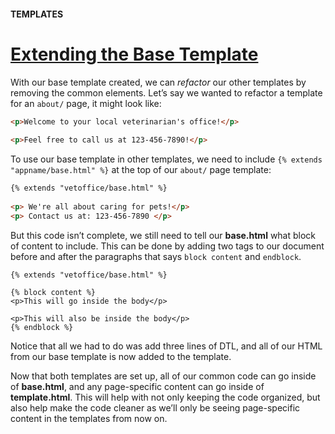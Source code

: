 #### TEMPLATES

# [Extending the Base Template](https://www.codecademy.com/paths/build-python-web-apps-with-django/tracks/templates-in-django/modules/django-templates/lessons/django-templates-lesson/exercises/extending-the-base-template)

With our base template created, we can *refactor* our other templates by removing the common elements. 
Let’s say we wanted to refactor a template for an `about/` page, it might look like:
```HTML
<p>Welcome to your local veterinarian's office!</p>
 
<p>Feel free to call us at 123-456-7890!</p>
```
To use our base template in other templates, we need to include `{% extends "appname/base.html" %}` at the top of our `about/` page template:
```HTML
{% extends "vetoffice/base.html" %}
 
<p> We're all about caring for pets!</p>
<p> Contact us at: 123-456-7890 </p>
```
But this code isn’t complete, we still need to tell our **base.html** what block of content to include. 
This can be done by adding two tags to our document before and after the paragraphs that says `block content` and `endblock`.
```xhtml
{% extends "vetoffice/base.html" %}
 
{% block content %}
<p>This will go inside the body</p>
 
<p>This will also be inside the body</p>
{% endblock %}
```
Notice that all we had to do was add three lines of DTL, and all of our HTML from our base template is now added to the template.

Now that both templates are set up, all of our common code can go inside of **base.html**, and any page-specific content can go inside of **template.html**. 
This will help with not only keeping the code organized, but also help make the code cleaner as we’ll only be seeing page-specific content in the templates from now on.
